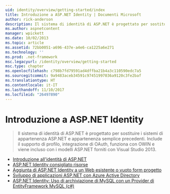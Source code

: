 ```yaml
---
uid: identity/overview/getting-started/index
title: Introduzione a ASP.NET Identity | Documenti Microsoft
author: rick-anderson
description: Il sistema di identità di ASP.NET è progettato per sostituire i sistemi di appartenenza ASP.NET e appartenenza semplice precedenti. Include il supporto di profilo, OAuth integrat...
ms.author: aspnetcontent
manager: wpickett
ms.date: 10/02/2013
ms.topic: article
ms.assetid: 72bb0051-a696-437e-a4e6-ca1225a6e271
ms.technology: ''
ms.prod: .net-framework
msc.legacyurl: /identity/overview/getting-started
msc.type: chapter
ms.openlocfilehash: c798b7fd79591ad4dffba21b4a3c110590edc7a5
ms.sourcegitcommit: 9a9483aceb34591c97451997036a9120c3fe2baf
ms.translationtype: HT
ms.contentlocale: it-IT
ms.lasthandoff: 11/10/2017
ms.locfileid: "26497890"
---
```

<a name="getting-started-with-aspnet-identity"></a>Introduzione a ASP.NET Identity
====================
> Il sistema di identità di ASP.NET è progettato per sostituire i sistemi di appartenenza ASP.NET e appartenenza semplice precedenti. Include il supporto di profilo, integrazione di OAuth, funziona con OWIN e viene incluso con i modelli ASP.NET forniti con Visual Studio 2013.


- [Introduzione all'identità di ASP.NET](introduction-to-aspnet-identity.md)
- [ASP.NET Identity consigliato risorse](aspnet-identity-recommended-resources.md)
- [Aggiunta di ASP.NET Identity a un Web esistente o vuoto form progetto](adding-aspnet-identity-to-an-empty-or-existing-web-forms-project.md)
- [Sviluppo di applicazioni ASP.NET con Azure Active Directory](developing-aspnet-apps-with-windows-azure-active-directory.md)
- [ASP.NET Identity: Uso di archiviazione di MySQL con un Provider di EntityFramework MySQL (c#)](aspnet-identity-using-mysql-storage-with-an-entityframework-mysql-provider.md)
